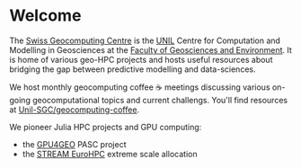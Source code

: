 # Welcome

The [Swiss Geocomputing Centre](https://wp.unil.ch/geocomputing/) is the [UNIL](https://www.unil.ch/index.html) Centre for Computation and Modelling in Geosciences at the [Faculty of Geosciences and Environment](https://www.unil.ch/gse/fr/home/menuinst/faculte/english/studies-at-fgse.html). It is home of various geo-HPC projects and hosts useful resources about bridging the gap between predictive modelling and data-sciences.

We host monthly geocomputing coffee ☕  meetings discussing various on-going geocomputational topics and current challengs. You'll find resources at [Unil-SGC/geocomputing-coffee](https://github.com/Unil-SGC/geocomputing-coffee).

We pioneer Julia HPC projects and GPU computing:
- the [GPU4GEO](https://github.com/PTsolvers/GPU4GEO) PASC project
- the [STREAM EuroHPC](https://eurohpc-ju.europa.eu/access-our-supercomputers/awarded-projects/spontaneous-rearrangment-ice-motion-stream_en) extreme scale allocation
